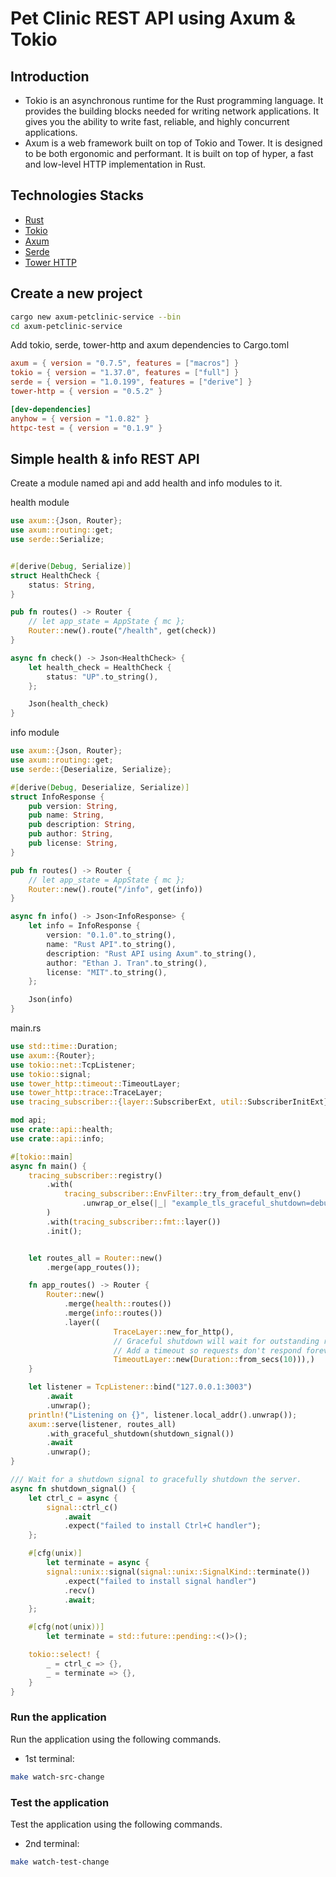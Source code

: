 # Pet Clinic REST API using Axum & Tokio

## Introduction
* Tokio is an asynchronous runtime for the Rust programming language. It provides the building blocks needed for writing network applications. It gives you the ability to write fast, reliable, and highly concurrent applications.
* Axum is a web framework built on top of Tokio and Tower. It is designed to be both ergonomic and performant. It is built on top of hyper, a fast and low-level HTTP implementation in Rust.

## Technologies Stacks
* [Rust](https://www.rust-lang.org/)
* [Tokio](https://tokio.rs/)
* [Axum](https://docs.rs/axum/latest/axum/)
* [Serde](https://serde.rs/)
* [Tower HTTP](https://github.com/tower-rs/tower-http)



## Create a new project

```bash
cargo new axum-petclinic-service --bin
cd axum-petclinic-service
```
Add tokio, serde, tower-http and axum dependencies to Cargo.toml

```toml
axum = { version = "0.7.5", features = ["macros"] }
tokio = { version = "1.37.0", features = ["full"] }
serde = { version = "1.0.199", features = ["derive"] }
tower-http = { version = "0.5.2" }

[dev-dependencies]
anyhow = { version = "1.0.82" }
httpc-test = { version = "0.1.9" }
```

## Simple health & info REST API

Create a module named api and add health and info modules to it.

health module
```rust
use axum::{Json, Router};
use axum::routing::get;
use serde::Serialize;


#[derive(Debug, Serialize)]
struct HealthCheck {
    status: String,
}

pub fn routes() -> Router {
    // let app_state = AppState { mc };
    Router::new().route("/health", get(check))
}

async fn check() -> Json<HealthCheck> {
    let health_check = HealthCheck {
        status: "UP".to_string(),
    };

    Json(health_check)
}

```

info module
```rust
use axum::{Json, Router};
use axum::routing::get;
use serde::{Deserialize, Serialize};

#[derive(Debug, Deserialize, Serialize)]
struct InfoResponse {
    pub version: String,
    pub name: String,
    pub description: String,
    pub author: String,
    pub license: String,
}

pub fn routes() -> Router {
    // let app_state = AppState { mc };
    Router::new().route("/info", get(info))
}

async fn info() -> Json<InfoResponse> {
    let info = InfoResponse {
        version: "0.1.0".to_string(),
        name: "Rust API".to_string(),
        description: "Rust API using Axum".to_string(),
        author: "Ethan J. Tran".to_string(),
        license: "MIT".to_string(),
    };

    Json(info)
}
```

main.rs
```rust
use std::time::Duration;
use axum::{Router};
use tokio::net::TcpListener;
use tokio::signal;
use tower_http::timeout::TimeoutLayer;
use tower_http::trace::TraceLayer;
use tracing_subscriber::{layer::SubscriberExt, util::SubscriberInitExt};

mod api;
use crate::api::health;
use crate::api::info;

#[tokio::main]
async fn main() {
    tracing_subscriber::registry()
        .with(
            tracing_subscriber::EnvFilter::try_from_default_env()
                .unwrap_or_else(|_| "example_tls_graceful_shutdown=debug".into()),
        )
        .with(tracing_subscriber::fmt::layer())
        .init();


    let routes_all = Router::new()
        .merge(app_routes());

    fn app_routes() -> Router {
        Router::new()
            .merge(health::routes())
            .merge(info::routes())
            .layer((
                       TraceLayer::new_for_http(),
                       // Graceful shutdown will wait for outstanding requests to complete.
                       // Add a timeout so requests don't respond forever.
                       TimeoutLayer::new(Duration::from_secs(10))),)
    }

    let listener = TcpListener::bind("127.0.0.1:3003")
        .await
        .unwrap();
    println!("Listening on {}", listener.local_addr().unwrap());
    axum::serve(listener, routes_all)
        .with_graceful_shutdown(shutdown_signal())
        .await
        .unwrap();
}

/// Wait for a shutdown signal to gracefully shutdown the server.
async fn shutdown_signal() {
    let ctrl_c = async {
        signal::ctrl_c()
            .await
            .expect("failed to install Ctrl+C handler");
    };

    #[cfg(unix)]
        let terminate = async {
        signal::unix::signal(signal::unix::SignalKind::terminate())
            .expect("failed to install signal handler")
            .recv()
            .await;
    };

    #[cfg(not(unix))]
        let terminate = std::future::pending::<()>();

    tokio::select! {
        _ = ctrl_c => {},
        _ = terminate => {},
    }
}
```

### Run the application
Run the application using the following commands.
* 1st terminal:
```bash
make watch-src-change
```

### Test the application
Test the application using the following commands.
* 2nd terminal:
```bash
make watch-test-change
```




